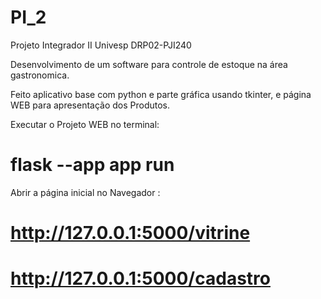 # PI_2
Projeto Integrador II Univesp DRP02-PJI240

Desenvolvimento de um software para controle de estoque na área gastronomica.

Feito aplicativo base com python e parte gráfica usando tkinter, 
e página WEB para apresentação dos Produtos.

Executar o Projeto WEB no terminal:
# flask --app app run

Abrir a página inicial no Navegador :
# http://127.0.0.1:5000/vitrine

# http://127.0.0.1:5000/cadastro





